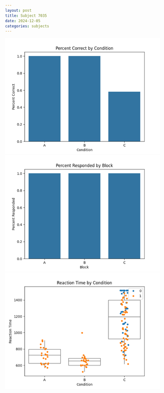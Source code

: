 ```yaml
---
layout: post
title: Subject 7035
date: 2024-12-05
categories: subjects
---
```


![](data/7035/run-3/7035_ATS_percent_correct.png)
![](data/7035/run-3/7035_ATS_percent_responded.png)
![](data/7035/run-3/7035_ATS_rt.png)
